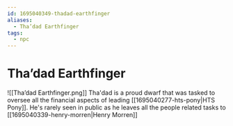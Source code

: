 ```yaml
---
id: 1695040349-thadad-earthfinger
aliases:
  - Tha’dad Earthfinger
tags:
  - npc
---
```


# Tha’dad Earthfinger

![[Tha’dad Earthfinger.png]]
Tha'dad is a proud dwarf that was tasked to oversee all the financial aspects of leading [[1695040277-hts-pony|HTS Pony]].
He's rarely seen in public as he leaves all the people related tasks to [[1695040339-henry-morren|Henry Morren]]